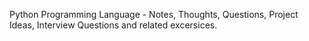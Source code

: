 Python Programming Language - Notes, Thoughts, Questions, Project Ideas, Interview Questions and related excersices. 
